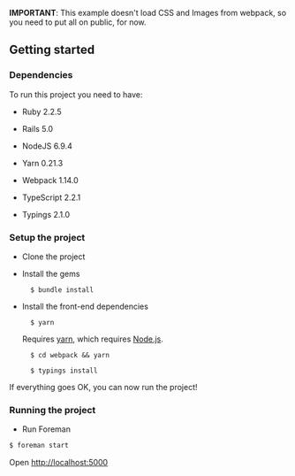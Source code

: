 **IMPORTANT**: This example doesn't load CSS and Images from webpack, so you need to put all on public, for now.

## Getting started

### Dependencies

To run this project you need to have:

* Ruby 2.2.5

* Rails 5.0

* NodeJS 6.9.4

* Yarn 0.21.3

* Webpack 1.14.0

* TypeScript 2.2.1

* Typings 2.1.0

### Setup the project

* Clone the project


* Install the gems

        $ bundle install

* Install the front-end dependencies

        $ yarn
    Requires [yarn](https://yarnpkg.com/lang/en/docs/install), which requires [Node.js](https://nodejs.org/download/).

        $ cd webpack && yarn

        $ typings install
        
If everything goes OK, you can now run the project!

### Running the project

* Run Foreman
```bash
$ foreman start
```

Open [http://localhost:5000](http://localhost:5000)
